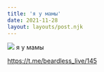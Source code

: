 ```yaml
---
title: 'я у мамы'
date: 2021-11-28
layout: layouts/post.njk
---
```


![](https://i.ibb.co/gy3qpYQ/file-71.jpg)
я у мамы

https://t.me/beardless_live/145
